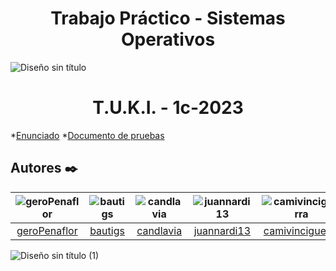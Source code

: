 # <h1 align="center"> Trabajo Práctico - Sistemas Operativos </h1>

![Diseño sin título](https://github.com/sisoputnfrba/tp-2023-1c-DeLorean/assets/102627173/4578aafa-21eb-4d5e-96aa-9c8bead3515f)

##  <h1 align="center"> T.U.K.I. - 1c-2023 </h1>

*[Enunciado](https://docs.google.com/document/d/1orfThJsPmMx5uPzbY3wClGhqX8jASMOCUMlWnYAr7cA/edit)
*[Documento de pruebas](https://docs.google.com/document/d/1MNalaTCB95qGO8q3rlR7VVCQqv3VLP3oeYxBgXgBy5g/edit)

## Autores ✒️

| ![geroPenaflor](https://avatars.githubusercontent.com/u/102915702?v=4) | ![bautigs](https://avatars.githubusercontent.com/u/102747012?v=4) | ![candlavia](https://avatars.githubusercontent.com/u/102686872?v=4) | ![juannardi13](https://github.com/sisoputnfrba/tp-2023-1c-DeLorean/assets/102627173/1e079ed2-58b4-44df-ad6c-6a2a3f00dcbd) | ![camivinciguerra](https://avatars.githubusercontent.com/u/83617190?v=4) |
|:-------------------------------------:|:-------------------------------------:|:-------------------------------------:|:-------------------------------------:|:-------------------------------------:|
| [geroPenaflor](https://github.com/geroPenaflor) | [bautigs](https://github.com/bautigs) | [candlavia](https://github.com/candlavia) | [juannardi13](https://github.com/juannardi13) | [camivinciguerra](https://github.com/camivinciguerra) |

![Diseño sin título (1)](https://github.com/sisoputnfrba/tp-2023-1c-DeLorean/assets/102627173/eb84589f-43e2-405d-8468-d3128628359c)

